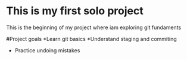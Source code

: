 # This is my first solo project

This is the beginning of my project where iam exploring git fundaments


#Project goals
*Learn git basics
*Understand staging and commiting
* Practice undoing mistakes     


















